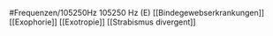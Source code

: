 #Frequenzen/105250Hz
105250 Hz (E)
[[Bindegewebserkrankungen]]
[[Exophorie]]
[[Exotropie]]
[[Strabismus divergent]]